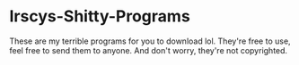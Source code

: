 # Irscys-Shitty-Programs
These are my terrible programs for you to download lol. They're free to use, feel free to send them to anyone. And don't worry, they're not copyrighted.
